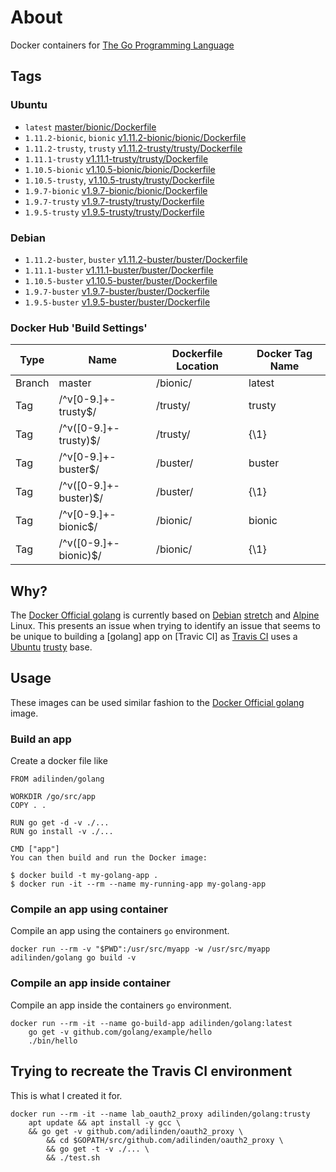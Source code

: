 # About

Docker containers for [The Go Programming Language]

## Tags

### Ubuntu

- `latest` [master/bionic/Dockerfile](https://github.com/adilinden/docker-golang/blob/master/bionic/Dockerfile)
- `1.11.2-bionic`, `bionic` [v1.11.2-bionic/bionic/Dockerfile](https://github.com/adilinden/docker-golang/blob/v1.11.2-bionic/bionic/Dockerfile)
- `1.11.2-trusty`, `trusty` [v1.11.2-trusty/trusty/Dockerfile](https://github.com/adilinden/docker-golang/blob/v1.11.2-trusty/trusty/Dockerfile)
- `1.11.1-trusty` [v1.11.1-trusty/trusty/Dockerfile](https://github.com/adilinden/docker-golang/blob/v1.11.1-trusty/trusty/Dockerfile)
- `1.10.5-bionic` [v1.10.5-bionic/bionic/Dockerfile](https://github.com/adilinden/docker-golang/blob/v1.10.5-bionic/bionic/Dockerfile)
- `1.10.5-trusty`, [v1.10.5-trusty/trusty/Dockerfile](https://github.com/adilinden/docker-golang/blob/v1.10.5-trusty/trusty/Dockerfile)
- `1.9.7-bionic` [v1.9.7-bionic/bionic/Dockerfile](https://github.com/adilinden/docker-golang/blob/v1.9.7-bionic/bionic/Dockerfile)
- `1.9.7-trusty` [v1.9.7-trusty/trusty/Dockerfile](https://github.com/adilinden/docker-golang/blob/v1.9.7-trusty/trusty/Dockerfile)
- `1.9.5-trusty` [v1.9.5-trusty/trusty/Dockerfile](https://github.com/adilinden/docker-golang/blob/v1.9.5-trusty/trusty/Dockerfile)

### Debian

- `1.11.2-buster`, `buster` [v1.11.2-buster/buster/Dockerfile](https://github.com/adilinden/docker-golang/blob/v1.11.2-buster/buster/Dockerfile)
- `1.11.1-buster` [v1.11.1-buster/buster/Dockerfile](https://github.com/adilinden/docker-golang/blob/v1.11.1-buster/buster/Dockerfile)
- `1.10.5-buster` [v1.10.5-buster/buster/Dockerfile](https://github.com/adilinden/docker-golang/blob/v1.10.5-buster/buster/Dockerfile)
- `1.9.7-buster` [v1.9.7-buster/buster/Dockerfile](https://github.com/adilinden/docker-golang/blob/v1.9.7-buster/buster/Dockerfile)
- `1.9.5-buster` [v1.9.5-buster/buster/Dockerfile](https://github.com/adilinden/docker-golang/blob/v1.9.5-buster/buster/Dockerfile)

### Docker Hub 'Build Settings'

| Type   | Name                    | Dockerfile Location | Docker Tag Name  |
|--------|-------------------------|---------------------|------------------|
| Branch | master                  | /bionic/            | latest           |
| Tag    | /^v[0-9.]+-trusty$/     | /trusty/            | trusty           |
| Tag    | /^v([0-9.]+-trusty)$/   | /trusty/            | {\1}             |
| Tag    | /^v[0-9.]+-buster$/     | /buster/            | buster           |
| Tag    | /^v([0-9.]+-buster)$/   | /buster/            | {\1}             |
| Tag    | /^v[0-9.]+-bionic$/     | /bionic/            | bionic           |
| Tag    | /^v([0-9.]+-bionic)$/   | /bionic/            | {\1}             |

## Why?

The [Docker Official golang] is currently based on [Debian] [stretch] and [Alpine] Linux. This presents an issue when trying to identify an issue that seems to be unique to building a [golang] app on [Travic CI] as [Travis CI] uses a [Ubuntu] [trusty] base.

## Usage

These images can be used similar fashion to the [Docker Official golang] image.

### Build an app

Create a docker file like

    FROM adilinden/golang

    WORKDIR /go/src/app
    COPY . .

    RUN go get -d -v ./...
    RUN go install -v ./...

    CMD ["app"]
    You can then build and run the Docker image:

    $ docker build -t my-golang-app .
    $ docker run -it --rm --name my-running-app my-golang-app

### Compile an app using container

Compile an app using the containers `go` environment.

    docker run --rm -v "$PWD":/usr/src/myapp -w /usr/src/myapp adilinden/golang go build -v

### Compile an app inside container

Compile an app inside the containers `go` environment.

    docker run --rm -it --name go-build-app adilinden/golang:latest
        go get -v github.com/golang/example/hello
        ./bin/hello

## Trying to recreate the Travis CI environment

This is what I created it for.

    docker run --rm -it --name lab_oauth2_proxy adilinden/golang:trusty
        apt update && apt install -y gcc \
        && go get -v github.com/adilinden/oauth2_proxy \
            && cd $GOPATH/src/github.com/adilinden/oauth2_proxy \
            && go get -t -v ./... \
            && ./test.sh

[The Go Programming Language]: https://golang.org/
[Docker Official golang]: https://hub.docker.com/_/golang/
[Travis CI]: https://travis-ci.com/
[Debian]: https://www.debian.org/
[stretch]: https://wiki.debian.org/DebianStretch
[Alpine]: https://alpinelinux.org/
[Ubuntu]: https://www.ubuntu.com/
[trusty]: http://releases.ubuntu.com/trusty/
[Docker Hub]: https://hub.docker.com/


